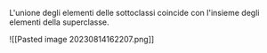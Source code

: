 L'unione degli elementi delle sottoclassi coincide con l'insieme degli elementi della superclasse.

![[Pasted image 20230814162207.png]]